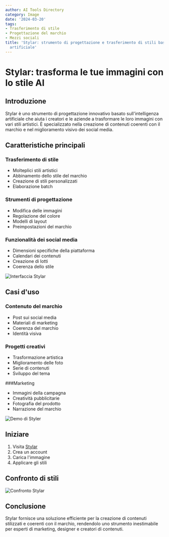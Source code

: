 ```yaml
---
author: AI Tools Directory
category: Image
date: '2024-03-20'
tags:
- Trasferimento di stile
- Progettazione del marchio
- Mezzi sociali
title: 'Stylar: strumento di progettazione e trasferimento di stili basato sull''intelligenza
  artificiale'
---
```


# Stylar: trasforma le tue immagini con lo stile AI

## Introduzione

Stylar è uno strumento di progettazione innovativo basato sull'intelligenza artificiale che aiuta i creatori e le aziende a trasformare le loro immagini con vari stili artistici. È specializzato nella creazione di contenuti coerenti con il marchio e nel miglioramento visivo dei social media.

## Caratteristiche principali

### Trasferimento di stile
- Molteplici stili artistici
- Abbinamento dello stile del marchio
- Creazione di stili personalizzati
- Elaborazione batch

### Strumenti di progettazione
- Modifica delle immagini
- Regolazione del colore
- Modelli di layout
- Preimpostazioni del marchio

### Funzionalità dei social media
- Dimensioni specifiche della piattaforma
- Calendari dei contenuti
- Creazione di lotti
- Coerenza dello stile

![Interfaccia Stylar](/imgs/stylar/interface.jpg)

## Casi d'uso

### Contenuto del marchio
- Post sui social media
- Materiali di marketing
- Coerenza del marchio
- Identità visiva

### Progetti creativi
- Trasformazione artistica
- Miglioramento delle foto
- Serie di contenuti
- Sviluppo del tema

###Marketing
- Immagini della campagna
- Creatività pubblicitarie
- Fotografia del prodotto
- Narrazione del marchio

![Demo di Styler](/imgs/stylar/demo.jpg)

## Iniziare

1. Visita [Stylar](https://www.stylar.ai)
2. Crea un account
3. Carica l'immagine
4. Applicare gli stili

## Confronto di stili

![Confronto Stylar](/imgs/stylar/comparison.jpg)

## Conclusione

Stylar fornisce una soluzione efficiente per la creazione di contenuti stilizzati e coerenti con il marchio, rendendolo uno strumento inestimabile per esperti di marketing, designer e creatori di contenuti.